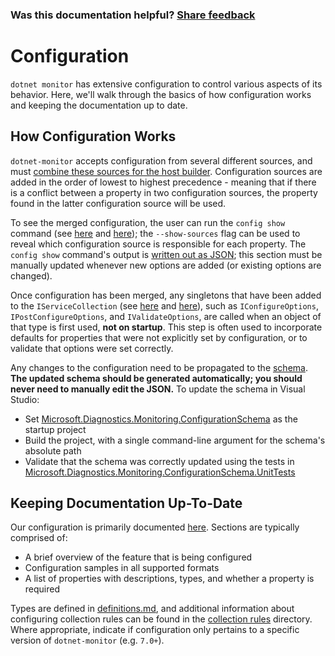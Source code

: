 ### Was this documentation helpful? [Share feedback](https://www.research.net/r/DGDQWXH?src=documentation%2FlearningPath%2Fconfiguration)

# Configuration

`dotnet monitor` has extensive configuration to control various aspects of its behavior. Here, we'll walk through the basics of how configuration works and keeping the documentation up to date.

## How Configuration Works

`dotnet-monitor` accepts configuration from several different sources, and must [combine these sources for the host builder](https://github.com/dotnet/dotnet-monitor/blob/b972bd5817c571a404bfa65809728df7ed00b90a/src/Tools/dotnet-monitor/HostBuilder/HostBuilderHelper.cs#L47). Configuration sources are added in the order of lowest to highest precedence - meaning that if there is a conflict between a property in two configuration sources, the property found in the latter configuration source will be used.

To see the merged configuration, the user can run the `config show` command (see [here](https://github.com/dotnet/dotnet-monitor/blob/b972bd5817c571a404bfa65809728df7ed00b90a/src/Tools/dotnet-monitor/Program.cs#L68) and [here](https://github.com/dotnet/dotnet-monitor/blob/b972bd5817c571a404bfa65809728df7ed00b90a/src/Tools/dotnet-monitor/Commands/ConfigShowCommandHandler.cs)); the `--show-sources` flag can be used to reveal which configuration source is responsible for each property. The `config show` command's output is [written out as JSON](https://github.com/dotnet/dotnet-monitor/blob/b972bd5817c571a404bfa65809728df7ed00b90a/src/Tools/dotnet-monitor/ConfigurationJsonWriter.cs); this section must be manually updated whenever new options are added (or existing options are changed).

Once configuration has been merged, any singletons that have been added to the `IServiceCollection` (see [here](https://github.com/dotnet/dotnet-monitor/blob/b972bd5817c571a404bfa65809728df7ed00b90a/src/Tools/dotnet-monitor/ServiceCollectionExtensions.cs) and [here](https://github.com/dotnet/dotnet-monitor/blob/b972bd5817c571a404bfa65809728df7ed00b90a/src/Tools/dotnet-monitor/Commands/CollectCommandHandler.cs#L85)), such as `IConfigureOptions`, `IPostConfigureOptions`, and `IValidateOptions`, are called when an object of that type is first used, **not on startup**. This step is often used to incorporate defaults for properties that were not explicitly set by configuration, or to validate that options were set correctly. 

Any changes to the configuration need to be propagated to the [schema](https://github.com/dotnet/dotnet-monitor/blob/b972bd5817c571a404bfa65809728df7ed00b90a/documentation/schema.json). **The updated schema should be generated automatically; you should never need to manually edit the JSON.** To update the schema in Visual Studio:
* Set [Microsoft.Diagnostics.Monitoring.ConfigurationSchema](https://github.com/dotnet/dotnet-monitor/tree/b972bd5817c571a404bfa65809728df7ed00b90a/src/Tests/Microsoft.Diagnostics.Monitoring.ConfigurationSchema) as the startup project
* Build the project, with a single command-line argument for the schema's absolute path
* Validate that the schema was correctly updated using the tests in [Microsoft.Diagnostics.Monitoring.ConfigurationSchema.UnitTests](https://github.com/dotnet/dotnet-monitor/tree/b972bd5817c571a404bfa65809728df7ed00b90a/src/Tests/Microsoft.Diagnostics.Monitoring.ConfigurationSchema.UnitTests)

## Keeping Documentation Up-To-Date

Our configuration is primarily documented [here](https://github.com/dotnet/dotnet-monitor/tree/b972bd5817c571a404bfa65809728df7ed00b90a/documentation/configuration). Sections are typically comprised of:
* A brief overview of the feature that is being configured
* Configuration samples in all supported formats
* A list of properties with descriptions, types, and whether a property is required

Types are defined in [definitions.md](https://github.com/dotnet/dotnet-monitor/blob/b972bd5817c571a404bfa65809728df7ed00b90a/documentation/api/definitions.md), and additional information about configuring collection rules can be found in the [collection rules](https://github.com/dotnet/dotnet-monitor/blob/b972bd5817c571a404bfa65809728df7ed00b90a/documentation/collectionrules) directory. Where appropriate, indicate if configuration only pertains to a specific version of `dotnet-monitor` (e.g. `7.0+`).

